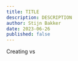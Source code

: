 ```yaml
---
title: TITLE
description: DESCRIPTION
author: Stijn Bakker
date: 2023-06-26
published: false
---
```


Creating vs
